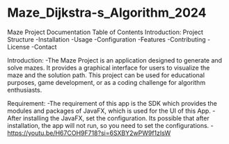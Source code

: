 # Maze_Dijkstra-s_Algorithm_2024
Maze Project Documentation
Table of Contents
Introduction:
Project Structure
  -Installation
  -Usage
  -Configuration
  -Features
  -Contributing
  -License
  -Contact
  
Introduction:
  -The Maze Project is an application designed to generate and solve mazes. It provides a graphical interface for users to visualize the maze and the solution path. This project can be used for educational purposes, game development, or as a coding challenge for algorithm    enthusiasts.

Requirement:
  -The requirement of this app is the SDK which provides the modules and packages of JavaFX, which is used for the UI of this App. 
  -After installing the JavaFX, set the configuration. Its possible that after installation, the app will not run, so you need to set the configurations.
  -https://youtu.be/H67COH9F718?si=6SXBY2wPW9f1zIsW
